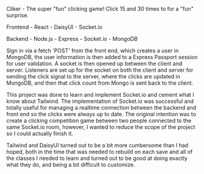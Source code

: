 Cliker - The super "fun" clicking game! Click 15 and 30 times to for a "fun" surprise.

Frontend -
React - DaisyUI - Socket.io

Backend -
Node.js - Express - Socket.io - MongoDB

Sign in via a fetch 'POST' from the front end, which creates a user in MongoDB, the user information is then added to a Express Passport session for user validation. A socket is then opened up between the client and server. Listeners are set up for the socket on both the client and server for sending the click signal to the server, where the clicks are updated in MongoDB, and then that click count from Mongo is sent back to the client.

This project was done to learn and implement Socket.io and cement what I know about Tailwind. The implementation of Socket.io was successful and totally useful for managing a realtime connection between the backend and front end so the clicks were always up to date. The original intention was to create a clicking competition game between two people connected to the same Socket.io room, however, I wanted to reduce the scope of the project so I could actually finish it.

Tailwind and DaisyUI turned out to be a bit more cumbersome than I had hoped, both in the time that was needed to rebuild on each save and all of the classes I needed to learn and turned out to be good at doing exactly what they do, and being a bit difficult to customize.
